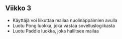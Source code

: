 ## Viikko 3
- Käyttäjä voi liikuttaa mailaa nuolinäppäimien avulla
- Luotu Pong luokka, joka vastaa sovelluslogiikasta
- Luotu Paddle luokka, joka hallitsee mailaa

